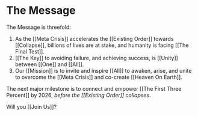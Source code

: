 # The Message

The Message is threefold: 

1. As the [[Meta Crisis]] accelerates the [[Existing Order]] towards [[Collapse]], billions of lives are at stake, and humanity is facing [[The Final Test]].  
2. [[The Key]] to avoiding failure, and achieving success, is [[Unity]] between [[One]] and [[All]]. 
3. Our [[Mission]] is to invite and inspire [[All]] to awaken, arise, and unite to overcome the [[Meta Crisis]] and co-create [[Heaven On Earth]].

The next major milestone is to connect and empower [[The First Three Percent]] by 2026, *before the [[Existing Order]] collapses*. 

Will you [[Join Us]]? 